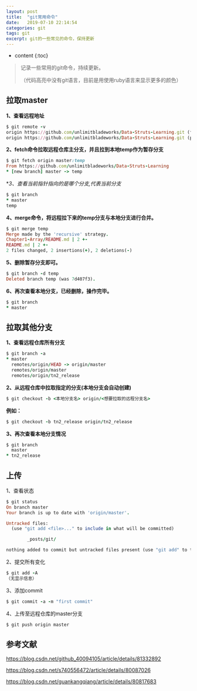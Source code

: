 ```yaml
---
layout: post
title:  "git常用命令"
date:   2019-07-10 22:14:54
categories: git
tags: git
excerpt: git的一些常见的命令，保持更新
---
```


* content
{:toc}
> 记录一些常用的git命令，持续更新。
>
> （代码高亮中没有git语言，目前是用使用ruby语言来显示更多的颜色）



## 拉取master

**1、查看远程地址**

```ruby
$ git remote -v
origin https://github.com/unlimitbladeworks/Data-Struts-Learning.git (fetch)
origin https://github.com/unlimitbladeworks/Data-Struts-Learning.git (push)
```

**2、fetch命令拉取远程仓库主分支，并且拉到本地temp作为暂存分支**

```ruby
$ git fetch origin master:temp
From https://github.com/unlimitbladeworks/Data-Struts-Learning
* [new branch] master -> temp
```

**3、查看当前指针指向的是哪个分支,*代表当前分支**

```ruby
$ git branch
* master
temp
```

**4、merge命令，将远程拉下来的temp分支与本地分支进行合并。**

```ruby
$ git merge temp
Merge made by the 'recursive' strategy.
Chapter1-Array/README.md | 2 +-
README.md | 2 +-
2 files changed, 2 insertions(+), 2 deletions(-)
```

**5、删除暂存分支即可。**

```ruby
$ git branch -d temp
Deleted branch temp (was 7d407f3).
```

**6、再次查看本地分支，已经删除，操作完毕。**

```ruby
$ git branch
* master
```



## 拉取其他分支

**1、查看远程仓库所有分支**

```ruby
$ git branch -a
* master
  remotes/origin/HEAD -> origin/master
  remotes/origin/master
  remotes/origin/tn2_release
```

**2、从远程仓库中拉取指定的分支(本地分支会自动创建)**

```ruby
$ git checkout -b <本地分支名> origin/<想要拉取的远程分支名>
```

**例如：**

```ruby
$ git checkout -b tn2_release origin/tn2_release
```

**3、再次查看本地分支情况**

```ruby
$ git branch
  master
* tn2_release
```



## 上传

1、查看状态

```ruby
$ git status
On branch master
Your branch is up to date with 'origin/master'.

Untracked files:
  (use "git add <file>..." to include in what will be committed)

        _posts/git/

nothing added to commit but untracked files present (use "git add" to track)
```

2、提交所有变化 

```ruby
$ git add -A
（无显示信息）
```

3、添加commit

```ruby
$ git commit -a -m "first commit"
```

4、上传至远程仓库的master分支

```ruby
$ git push origin master
```



## 参考文献

https://blog.csdn.net/github_40094105/article/details/81332892

https://blog.csdn.net/s740556472/article/details/80087026

https://blog.csdn.net/guankangqiang/article/details/80817683
